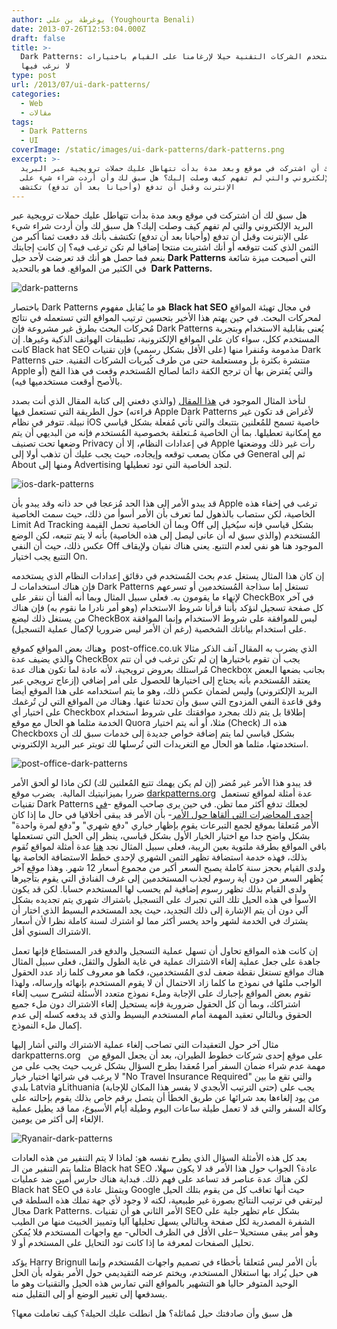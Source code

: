 ```yaml
---
author: يوغرطة بن علي (Youghourta Benali)
date: 2013-07-26T12:53:04.000Z
draft: false
title: >-
  Dark Patterns: لما تستخدم الشركات التقنية حيلا لإرغامنا على القيام باختيارات
  لا نرغب فيها
type: post
url: /2013/07/ui-dark-patterns/
categories:
  - Web
  - مقالات
tags:
  - Dark Patterns
  - UI
coverImage: /static/images/ui-dark-patterns/dark-patterns.png
excerpt: >-
  هل سبق لك أن اشتركت في موقع وبعد مدة بدأت تتهاطل عليك حملات ترويجية عبر البريد
  الإلكتروني والتي لم تفهم كيف وصلت إليك؟ هل سبق لك وأن أردت شراء شيء على
  الإنترنت وقبل أن تدفع (وأحيانا بعد أن تدفع) تكتشف
---
```

هل سبق لك أن اشتركت في موقع وبعد مدة بدأت تتهاطل عليك حملات ترويجية عبر البريد الإلكتروني والتي لم تفهم كيف وصلت إليك؟ هل سبق لك وأن أردت شراء شيء على الإنترنت وقبل أن تدفع (وأحيانا بعد أن تدفع) تكتشف بأنك قد دفعت ثمنا أكبر من الثمن الذي كنت تتوقعه أو أنك اشتريت منتجا إضافيا لم تكن ترغب فيه؟ إن كانت إجابتك بنعم فما حصل هو أنك قد تعرضت لأحد حيل **Dark Patterns** التي أصبحت ميزة شائعة في الكثير من المواقع. فما هو بالتحديد  **Dark Patterns.**

![dark-patterns](/static/images/ui-dark-patterns/dark-patterns.png)

باختصار Dark Patterns هو ما يُقابل مفهوم **Black hat SEO** في مجال تهيئة المواقع لمحركات البحث. في حين يهتم هذا الأخير بتحسين ترتيب المواقع التي تستعمله في نتائج مُحركات البحث بطرق غير مشروعة فإن Dark Patterns يُعنى بقابلية الاستخدام وبتجربة المستخدم ككل، سواء كان على المواقع الإلكترونية، تطبيقات الهواتف الذكية وغيرها. إن كانت Black hat SEO مذمومة ومُنفرا منها (على الأقل بشكل رسمي) فإن تقنيات Dark Patterns منتشرة بكثرة بل ومستعلمة حتى من طرف كُبريات الشركات التقنية. حتى Apple والتي يُفترض بها أن ترجح الكفة دائما لصالح المُستخدم وقعت في هذا الفخ (أو بالأصح أوقعت مستخدميها فيه).

لنأخذ المثال الموجود في [هذا المقال](http://www.90percentofeverything.com/2013/07/23/the-slippery-slope/) (والذي دفعني إلى كتابة المقال الذي أنت بصدد قراءته) حول الطريقة التي تستعمل فيها Apple Dark Patterns لأغراض قد تكون غير نبيلة. تتوفر في نظام iOS خاصية تسمح للمُعلنين بتتبعك والتي تأتي مُفعلة بشكل قياسي مع إمكانية تعطيلها. بما أن الخاصية مُـتعلقة بخصوصية المُستخدم فإنه من البديهي أن يتم وضعها تحت تصنيف Privacy في إعدادات النظام، إلا أن Apple رأت غير ذلك ووضعتها في مكان يصعب توقعه وإيجاده، حيث يجب عليك أن تذهب أولا إلى General ثم إلى About ومنها إلى Advertising لتجد الخاصية التي تود تعطيلها.

![ios-dark-patterns](/static/images/ui-dark-patterns/ios-dark-patterns.png)

قد يبدو الأمر إلى هذا الحد مُزعجا في حد ذاته وقد يبدو بأن Apple ترغب في إخفاء هذه الخاصية، لكن ستصاب بالذهول لما تعرف بأن الأمر أسوأ من ذلك، حيث سمت الخاصية Limit Ad Tracking وبما أن الخاصية تحمل القيمة Off بشكل قياسي فإنه سيُخيل إلى المُستخدم (والذي سبق له أن عانى ليصل إلى هذه الخاصية) بأنه لا يتم تتبعه، لكن الوضع عكس ذلك، حيث أن النفي Off الموجود هنا هو نفي لعدم التتبع. يعني هناك نفيان ولإيقاف التتبع يجب اختيار On.

إن كان هذا المثال يستغل عدم بحث المُستخدم في دقائق إعدادات النظام الذي يستخدمه فإن هناك استخدامات لـ Dark Patterns تستغل إما سذاجة المُستخدمين أو تسرعهم لإنهاء ما يقومون به. فعلى سبيل المثال وبما أنه ألفنا أن ننقر على CheckBox في آخر كل صفحة تسجيل لنؤكد بأننا قرأنا شروط الاستخدام (وهو أمر نادرا ما نقوم به) فإن هناك من يستغل ذلك ليضع CheckBox ليس للموافقة على شروط الاستخدام وإنما الموافقة على استخدام بياناتك الشخصية (رغم أن الأمر ليس ضروريا لإكمال عملية التسجيل).

وهناك بعض المواقع كموقع  post-office.co.uk الذي يضرب به المقال آنف الذكر مثالا والذي يضيف عدة CheckBox يجب أن تقوم باختيارها إن لم تكن ترغب في أن تتم مُراستلك بعروض ترويجية، لأنه عادة لما تكون هناك عدة Checkbox بجانب بضعها البعض يعتقد المُستخدم بأنه يحتاج إلى اختيارها للحصول على أمر إضافي (إزعاج ترويجي عبر البريد الإلكتروني) وليس لضمان عكس ذلك، وهو ما يتم استخدامه على هذا الموقع أيضا وفق قاعدة النفي المزدوج التي سبق وأن تحدثنا عنها. وهناك من المواقع التي لن تُرغمك على اختيار أي Checkbox إطلاقا بل يتم ذلك بمجرد موافقتك على شروط استخدام الخدمة مثلما هو الحال مع موقع Quora مثلا، أو أنه يتم اختيار (Check) هذه الـ Checkboxs بشكل قياسي لما يتم إضافة خواص جديدة إلى خدمات سبق لك أن استخدمتها، مثلما هو الحال مع التغريدات التي تُرسلها لك تويتر عبر البريد الإلكتروني.

![post-office-dark-patterns](/static/images/ui-dark-patterns/post-office-dark-patterns.png)

قد يبدو هذا الأمر غير مُضر (إن لم يكن يهمك تتبع المُعلنين لك) لكن ماذا لو ألحق الأمر ضررا بميزانيتيك المالية.  يضرب موقع [darkpatterns.org](http://darkpatterns.org/)  عدة أمثلة لمواقع تستعمل تقنيات Dark Patterns لجعلك تدفع أكثر مما تظن. في حين يرى صاحب الموقع -[في إحدى المحاضرات التي ألقاها حول الأمر](http://www.slideshare.net/harrybr/ux-brighton-dark-patterns?from=ss_embed)- بأن الأمر قد يبقى أخلاقيا في حال ما إذا كان الأمر مُتعلقا بموقع لجمع التبرعات يقوم بإظهار خياري "دفع شهري" و"دفع لمرة واحدة" بشكل واضح جدا مع اختيار الخيار الأول بشكل قياسي، ينظر إلى الحيل التي تستعملها باقي المواقع بطرقة ملتوية بعين الريبة، فعلى سبيل المثال نجد [هنا](http://darkpatterns.org/library/hidden_costs/) عدة أمثلة لمواقع تُقوم بذلك، فهذه خدمة استضافة تظهر الثمن الشهري لإحدى خطط الاستضافة الخاصة بها ولدى القيام بحجز سنة كاملة يصبح السعر أكبر من مجموع أسعار 12 شهر. وهذا موقع آخر يُظهر السعر من دون أية رسوم لجذب المستخدمين إلى غرف الفنادق التي يقوم بتأجيرها ولدى القيام بذلك تظهر رسوم إضافية لم يحسب لها المستخدم حسابا. لكن قد يكون الأسوأ في هذه الحيل تلك التي تجبرك على التسجيل باشتراك شهري يتم تجديده بشكل آلي دون أن يتم الإشارة إلى ذلك التجديد، حيث يجد المستخدم البسيط الذي اختار أن يشترك في الخدمة لشهر واحد يخسر أكثر مما لو اشترك لسنة كاملة نظرا لأن أسعار الاشتراك السنوي أقل.

إن كانت هذه المواقع تحاول أن تسهل عملية التسجيل والدفع قدر المستطاع فإنها تعمل جاهدة على جعل عملية إلغاء الاشتراك عملية في غاية الطول والثقل، فعلى سبيل المثال هناك مواقع تستغل نقطة ضعف لدى المُستخدمين، فكما هو معروف كلما زاد عدد الحقول الواجب ملئها في نموذج ما كلما زاد الاحتمال أن لا يقوم المستخدم بإنهائه وإرساله، ولهذا تقوم بعض المواقع بإجبارك على الإجابة وملء نموذج متعدد الأسئلة لتشرح سبب إلغاء اشتراكك، وبما أن كل الحقول ضرورية فإنه يستحيل إلغاء الاشتراك دون ملء جميع الحقوق وبالتالي تعقيد المهمة أمام المستخدم البسيط والذي قد يدفعه كسله إلى عدم إكمال ملء النموذج.

مثال آخر حول التعقيدات التي تصاحب إلغاء عملية الاشتراك والتي أشار إليها darkpatterns.org   على موقع إحدى شركات خطوط الطيران، بعد أن يجعل الموقع من مهمة عدم شراء ضمان السفر أمرا مُعقدا بطرح السؤال بشكل غريب حيث يجب على من لا يرغب في شرائها اختيار خيار "No Travel Insurance Required" والتي تقع ما بين بلدي Latvia وLithuania (حتى الترتيب الأبجدي لا يفسر هذا المكان للإجابة) يجب على من يود إلغاءها بعد شرائها عن طريق الخطأ أن يتصل برقم خاص بذلك يقوم بإحالته على وكالة السفر والتي قد لا تعمل طيلة ساعات اليوم وطيلة أيام الأسبوع، مما قد يطيل عملية الإلغاء إلى أكثر من يومين.

![Ryanair-dark-patterns](/static/images/ui-dark-patterns/Ryanair-dark-patterns.png)

بعد كل هذه الأمثلة السؤال الذي يطرح نفسه هو: لماذا لا يتم التنفير من هذه العادات مثلما يتم التنفير من الـ Black hat SEO عادة؟ الجواب حول هذا الأمر قد لا يكون سهلا، لكن هناك عدة عناصر قد تساعد على فهم ذلك. فبداية هناك حارس أمين ضد عمليات Black hat SEO ويتمثل عادة في Google حيث أنها تعاقب كل من يقوم بتلك الحيل ليرتقي في ترتيب النتائج بصورة غير طبيعية، لكنه لا وجود لأي جهة تملك هذه السلطة في مجال Dark Patterns. الأمر الثاني هو أن تقنيات SEO بشكل عام تظهر جلية على الشفرة المصدرية لكل صفحة وبالتالي يسهل تحليلها آليا وتمييز الخبيث منها من الطيب وهو أمر يبقى مستحيلا –على الأقل في الظرف الحالي- مع واجهات المستخدم فلا يُمكن تحليل الصفحات لمعرفة ما إذا كانت تود التحايل على المستخدم أو لا.

يؤكد Harry Brignull بأن الأمر ليس مُتعلقا بأخطاء في تصميم واجهات المُستخدم وإنما هي حيل يُراد بها استغلال المستخدم، ويختم عرضه التقيديمي حول الأمر بقوله بأن الحل الوحيد المتوفر حاليا هو التشهير بالمواقع التي تمارس هذه الحيل والتقنيات وهو ما يسدفعها إلى تغيير الوضع أو إلى التقليل منه.

هل سبق وأن صادفتك حيل مُماثلة؟ هل انطلت عليك الحيلة؟ كيف تعاملت معها؟
